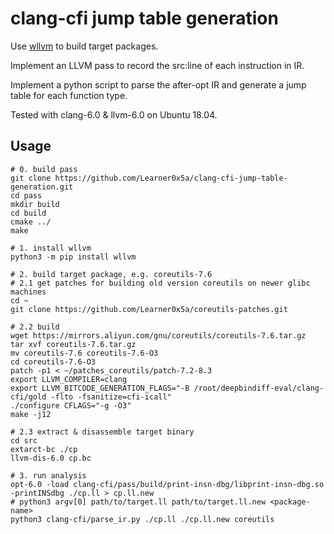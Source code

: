 # clang-cfi jump table generation

Use [wllvm](https://github.com/travitch/whole-program-llvm) to build target packages.

Implement an LLVM pass to record the src:line of each instruction in IR.

Implement a python script to parse the after-opt IR and generate a jump table for each function type.

Tested with clang-6.0 & llvm-6.0 on Ubuntu 18.04.

## Usage
```
# 0. build pass
git clone https://github.com/Learner0x5a/clang-cfi-jump-table-generation.git
cd pass
mkdir build
cd build
cmake ../
make

# 1. install wllvm
python3 -m pip install wllvm

# 2. build target package, e.g. coreutils-7.6
# 2.1 get patches for building old version coreutils on newer glibc machines
cd ~
git clone https://github.com/Learner0x5a/coreutils-patches.git

# 2.2 build
wget https://mirrors.aliyun.com/gnu/coreutils/coreutils-7.6.tar.gz
tar xvf coreutils-7.6.tar.gz
mv coreutils-7.6 coreutils-7.6-O3
cd coreutils-7.6-O3
patch -p1 < ~/patches_coreutils/patch-7.2-8.3
export LLVM_COMPILER=clang
export LLVM_BITCODE_GENERATION_FLAGS="-B /root/deepbindiff-eval/clang-cfi/gold -flto -fsanitize=cfi-icall"
./configure CFLAGS="-g -O3"
make -j12

# 2.3 extract & disassemble target binary
cd src
extarct-bc ./cp
llvm-dis-6.0 cp.bc

# 3. run analysis 
opt-6.0 -load clang-cfi/pass/build/print-insn-dbg/libprint-insn-dbg.so -printINSdbg ./cp.ll > cp.ll.new
# python3 argv[0] path/to/target.ll path/to/target.ll.new <package-name>
python3 clang-cfi/parse_ir.py ./cp.ll ./cp.ll.new coreutils


```


